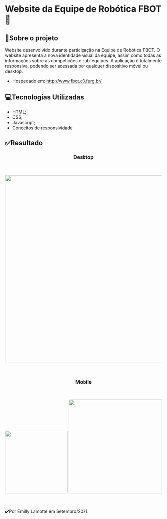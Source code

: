 # Website da Equipe de Robótica FBOT 🤖

## 📄Sobre o projeto
Website desenvolvido durante participação na Equipe de Robótica FBOT. O website apresenta a nova identidade visual da equipe, assim como todas as informações sobre as competições e sub-equipes. A aplicação é totalmente responsiva, podendo ser acessada por qualquer dispositivo móvel ou desktop.

-  Hospedado em: http://www.fbot.c3.furg.br/

## 💻Tecnologias Utilizadas
- HTML;
- CSS;
- Javascript;
- Conceitos de responsividade

## ✅Resultado

<h3 align="center">Desktop</h3> 
<br>
<p align="center"> 
 <img src="https://user-images.githubusercontent.com/79487290/133345319-982000ea-1f51-4a4c-a485-d38a1990f1ce.gif" width="600"/>
</p>
<br>
<h3 align="center">Mobile</h3> 
<br>
<p align="center"> 
  <img src="https://user-images.githubusercontent.com/79487290/133341618-024d0bd7-961a-46a1-91a7-d23306a7684b.gif" width="200"/>
  <img src="https://user-images.githubusercontent.com/79487290/133342490-f5f656b1-1a28-478c-a750-b3c775973406.gif" width="300"/>
</p>
<br>
 
 ✔️Por Emilly Lamotte em Setembro/2021.
